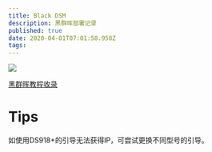 ```yaml
---
title: Black DSM
description: 黑群晖部署记录
published: true
date: 2020-04-01T07:01:58.958Z
tags: 
---
```


![](https://lx-public-pic.oss-cn-shanghai.aliyuncs.com/PicGo/20200110102039.jpeg)

[黑群晖教程收录](https://www.nas2x.com/threads/2019-3-12.588/)

# Tips

如使用DS918+的引导无法获得IP，可尝试更换不同型号的引导。